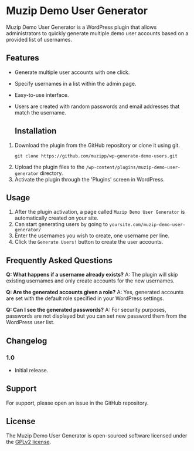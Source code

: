 # Muzip Demo User Generator

Muzip Demo User Generator is a WordPress plugin that allows administrators to quickly generate multiple demo user accounts based on a provided list of usernames.

## Features

- Generate multiple user accounts with one click.
- Specify usernames in a list within the admin page.
- Easy-to-use interface.
- Users are created with random passwords and email addresses that match the username.

  ## Installation

1. Download the plugin from the GitHub repository or clone it using git.
    ```
    git clone https://github.com/muzipp/wp-generate-demo-users.git
    ```
2. Upload the plugin files to the `/wp-content/plugins/muzip-demo-user-generator` directory.
3. Activate the plugin through the 'Plugins' screen in WordPress.

## Usage

1. After the plugin activation, a page called `Muzip Demo User Generator` is automatically created on your site.
2. Can start generating users by going to `yoursite.com/muzip-demo-user-generator/`
3. Enter the usernames you wish to create, one username per line.
4. Click the `Generate Users!` button to create the user accounts.

## Frequently Asked Questions

**Q: What happens if a username already exists?**
A: The plugin will skip existing usernames and only create accounts for the new usernames.

**Q: Are the generated accounts given a role?**
A: Yes, generated accounts are set with the default role specified in your WordPress settings.

**Q: Can I see the generated passwords?**
A: For security purposes, passwords are not displayed but you can set new password them from the WordPress user list.

## Changelog

### 1.0
- Initial release.

## Support

For support, please open an issue in the GitHub repository.

## License

The Muzip Demo User Generator is open-sourced software licensed under the [GPLv2 license](https://www.gnu.org/licenses/old-licenses/gpl-2.0.en.html).

